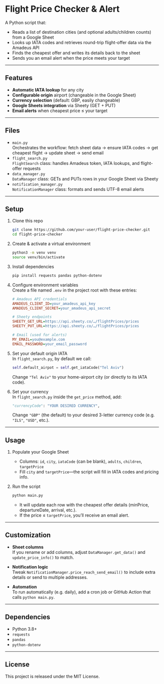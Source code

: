 # Flight Price Checker & Alert

A Python script that:

- Reads a list of destination cities (and optional adults/children counts) from a Google Sheet  
- Looks up IATA codes and retrieves round-trip flight-offer data via the Amadeus API  
- Finds the cheapest offer and writes its details back to the sheet  
- Sends you an email alert when the price meets your target  

---

## Features

- **Automatic IATA lookup** for any city  
- **Configurable origin** airport (changeable in the Google Sheet)  
- **Currency selection** (default: GBP, easily changeable)  
- **Google Sheets integration** via Sheety (GET + PUT)  
- **Email alerts** when cheapest price ≤ your target  

---

## Files

- `main.py`  
  Orchestrates the workflow: fetch sheet data → ensure IATA codes → get cheapest flight → update sheet → send email  
- `flight_search.py`  
  `FlightSearch` class: handles Amadeus token, IATA lookups, and flight-offer requests  
- `data_manager.py`  
  `DataManager` class: GETs and PUTs rows in your Google Sheet via Sheety  
- `notification_manager.py`  
  `NotificationManager` class: formats and sends UTF-8 email alerts  

---

## Setup

1. Clone this repo  
   ```bash
   git clone https://github.com/your-user/flight-price­-checker.git
   cd flight-price-checker
   ```

2. Create & activate a virtual environment  
   ```bash
   python3 -m venv venv
   source venv/bin/activate
   ```

3. Install dependencies  
   ```bash
   pip install requests pandas python-dotenv
   ```

4. Configure environment variables  
   Create a file named `.env` in the project root with these entries:  
   ```ini
   # Amadeus API credentials
   AMADEUS_CLIENT_ID=your_amadeus_api_key
   AMADEUS_CLIENT_SECRET=your_amadeus_api_secret

   # Sheety endpoints
   SHEETY_GET_URL=https://api.sheety.co/…/flightPrices/prices
   SHEETY_PUT_URL=https://api.sheety.co/…/flightPrices/prices

   # Email (used for alerts)
   MY_EMAIL=you@example.com
   EMAIL_PASSWORD=your_email_password
   ```

5. Set your default origin IATA  
   In `flight_search.py`, by default we call:  
   ```python
   self.default_airpot = self.get_iataCode("Tel Aviv")
   ```  
   Change `"Tel Aviv"` to your home-airport city (or directly to its IATA code).

6. Set your currency  
   In `flight_search.py` inside the `get_price` method, add:  
   ```python
   "currencyCode": "YOUR DESIRED CURRENCY",
   ```  
   Change `"GBP"` (the default) to your desired 3-letter currency code (e.g. `"ILS"`, `"USD"`, etc.).

---

## Usage

1. Populate your Google Sheet  
   - Columns: `id`, `city`, `iataCode` (can be blank), `adults`, `children`, `targetPrice`  
   - Fill `city` and `targetPrice`—the script will fill in IATA codes and pricing info.

2. Run the script  
   ```bash
   python main.py
   ```  
   - It will update each row with the cheapest offer details (minPrice, departureDate, arrival, etc.).  
   - If the price ≤ `targetPrice`, you’ll receive an email alert.

---

## Customization

- **Sheet columns**  
  If you rename or add columns, adjust `DataManager.get_data()` and `update_price_info()` to match.

- **Notification logic**  
  Tweak `NotificationManager.price_reach_send_email()` to include extra details or send to multiple addresses.

- **Automation**  
  To run automatically (e.g. daily), add a cron job or GitHub Action that calls `python main.py`.

---

## Dependencies

- Python 3.8+  
- `requests`  
- `pandas`  
- `python-dotenv`  

---

## License

This project is released under the MIT License.  
```
